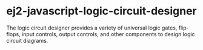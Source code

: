 # ej2-javascript-logic-circuit-designer
The logic circuit designer provides a variety of universal logic gates, flip-flops, input controls, output controls, and other components to design logic circuit diagrams.
